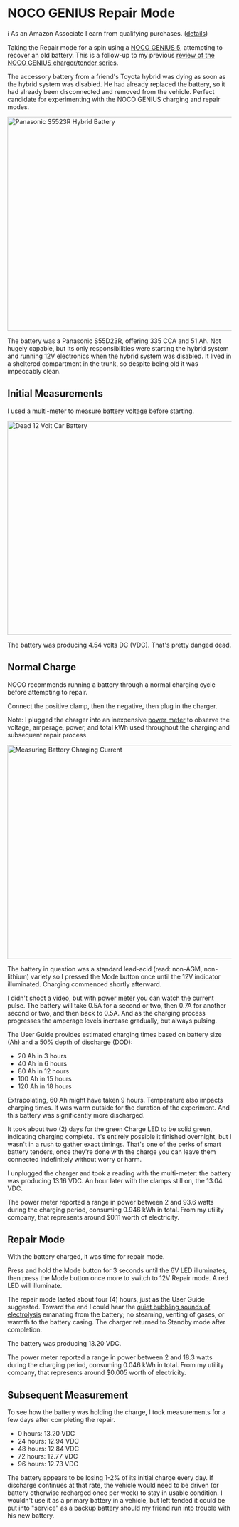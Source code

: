 <!-- title: NOCO GENIUS Repair Mode -->
<!-- categories: howto -->
<!-- tags: noco,genius,battery -->
<!-- published: 2020-08-10T09:30:00-05:00 -->
<!-- updated: 2020-08-10T09:30:00-05:00 -->
<!-- summary: Recovering a dead hybrid accessory battery using NOCO GENIUS 5 charger. -->

# NOCO GENIUS Repair Mode

ℹ️ As an Amazon Associate I earn from qualifying purchases. ([details](/v2/affiliates.html))

Taking the Repair mode for a spin using a [NOCO GENIUS 5](https://amzn.to/2BCVjce), attempting to recover an old battery. This is a follow-up to my previous [review of the NOCO GENIUS charger/tender series](/v2/2020/08/01/noco-genius.html).

The accessory battery from a friend's Toyota hybrid was dying as soon as the hybrid system was disabled. He had already replaced the battery, so it had already been disconnected and removed from the vehicle. Perfect candidate for experimenting with the NOCO GENIUS charging and repair modes.

<a href="https://www.flickr.com/photos/techmsg/50198950116/in/dateposted/" title="Panasonic S5523R Hybrid Battery"><img src="https://live.staticflickr.com/65535/50198950116_29e70436e9_z.jpg" width="640" height="480" alt="Panasonic S5523R Hybrid Battery"></a>

The battery was a Panasonic S55D23R, offering 335 CCA and 51 Ah. Not hugely capable, but its only responsibilities were starting the hybrid system and running 12V electronics when the hybrid system was disabled. It lived in a sheltered compartment in the trunk, so despite being old it was impeccably clean.

## Initial Measurements

I used a multi-meter to measure battery voltage before starting.

<a href="https://www.flickr.com/photos/techmsg/50189009628/" title="Dead 12 Volt Car Battery"><img src="https://live.staticflickr.com/65535/50189009628_c6bb801991_z.jpg" width="640" height="480" alt="Dead 12 Volt Car Battery"></a>

The battery was producing 4.54 volts DC (VDC). That's pretty danged dead.

## Normal Charge

NOCO recommends running a battery through a normal charging cycle before attempting to repair.

Connect the positive clamp, then the negative, then plug in the charger.

Note: I plugged the charger into an inexpensive [power meter](https://www.amazon.com/gp/product/B00E945SJG/?tag=v2mdc-20) to observe the voltage, amperage, power, and total kWh used throughout the charging and subsequent repair process.

<a href="https://www.flickr.com/photos/techmsg/50189009618/in/dateposted/" title="Measuring Battery Charging Current"><img src="https://live.staticflickr.com/65535/50189009618_d36701b6a4_z.jpg" width="640" height="480" alt="Measuring Battery Charging Current"></a>

The battery in question was a standard lead-acid (read: non-AGM, non-lithium) variety so I pressed the Mode button once until the 12V indicator illuminated. Charging commenced shortly afterward.

I didn't shoot a video, but with power meter you can watch the current pulse. The battery will take 0.5A for a second or two, then 0.7A for another second or two, and then back to 0.5A. And as the charging process progresses the amperage levels increase gradually, but always pulsing.

The User Guide provides estimated charging times based on battery size (Ah) and a 50% depth of discharge (DOD):

* 20 Ah in 3 hours
* 40 Ah in 6 hours
* 80 Ah in 12 hours
* 100 Ah in 15 hours
* 120 Ah in 18 hours

Extrapolating, 60 Ah might have taken 9 hours. Temperature also impacts charging times. It was warm outside for the duration of the experiment. And this battery was significantly more discharged.

It took about two (2) days for the green Charge LED to be solid green, indicating charging complete. It's entirely possible it finished overnight, but I wasn't in a rush to gather exact timings. That's one of the perks of smart battery tenders, once they're done with the charge you can leave them connected indefinitely without worry or harm.

I unplugged the charger and took a reading with the multi-meter: the battery was producing 13.16 VDC. An hour later with the clamps still on, the 13.04 VDC.

The power meter reported a range in power between 2 and 93.6 watts during the charging period, consuming 0.946 kWh in total. From my utility company, that represents around $0.11 worth of electricity.

## Repair Mode

With the battery charged, it was time for repair mode.

Press and hold the Mode button for 3 seconds until the 6V LED illuminates, then press the Mode button once more to switch to 12V Repair mode. A red LED will illuminate.

The repair mode lasted about four (4) hours, just as the User Guide suggested. Toward the end I could hear the [quiet bubbling sounds of electrolysis](https://homebatterybank.com/is-it-normal-for-my-battery-to-bubble-when-charging/) emanating from the battery; no steaming, venting of gases, or warmth to the battery casing. The charger returned to Standby mode after completion.

The battery was producing 13.20 VDC.

The power meter reported a range in power between 2 and 18.3 watts during the charging period, consuming 0.046 kWh in total. From my utility company, that represents around $0.005 worth of electricity.

## Subsequent Measurement

To see how the battery was holding the charge, I took measurements for a few days after completing the repair.

* 0 hours: 13.20 VDC
* 24 hours: 12.94 VDC
* 48 hours: 12.84 VDC
* 72 hours: 12.77 VDC
* 96 hours: 12.73 VDC

The battery appears to be losing 1-2% of its initial charge every day. If discharge continues at that rate, the vehicle would need to be driven (or battery otherwise recharged once per week) to stay in usable condition. I wouldn't use it as a primary battery in a vehicle, but left tended it could be put into "service" as a backup battery should my friend run into trouble with his new battery.

